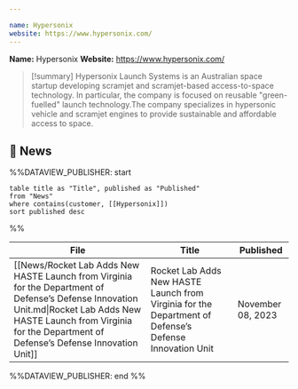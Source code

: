```yaml
---

name: Hypersonix
website: https://www.hypersonix.com/
---
```


**Name:** Hypersonix
**Website:** https://www.hypersonix.com/

>[!summary]
>Hypersonix Launch Systems is an Australian space startup developing scramjet and scramjet-based access-to-space technology. In particular, the company is focused on reusable "green-fuelled" launch technology.The company specializes in hypersonic vehicle and scramjet engines to provide sustainable and affordable access to space.

## 📰 News
%%DATAVIEW_PUBLISHER: start
```
table title as "Title", published as "Published"
from "News"
where contains(customer, [[Hypersonix]])
sort published desc
```
%%

| File                                                                                                                                                                                                                       | Title                                                                                                   | Published         |
| -------------------------------------------------------------------------------------------------------------------------------------------------------------------------------------------------------------------------- | ------------------------------------------------------------------------------------------------------- | ----------------- |
| [[News/Rocket Lab Adds New HASTE Launch from Virginia for the Department of Defense’s Defense Innovation Unit.md\|Rocket Lab Adds New HASTE Launch from Virginia for the Department of Defense’s Defense Innovation Unit]] | Rocket Lab Adds New HASTE Launch from Virginia for the Department of Defense’s Defense Innovation Unit  | November 08, 2023 |

%%DATAVIEW_PUBLISHER: end %%
